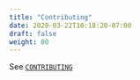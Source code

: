 ```yaml
---
title: "Contributing"
date: 2020-03-22T10:18:20-07:00
draft: false
weight: 80
---
```


See [`CONTRIBUTING`](https://github.com/ckamps/aws-foundation-journey/blob/master/CONTRIBUTING.md)